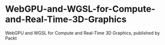 # WebGPU-and-WGSL-for-Compute-and-Real-Time-3D-Graphics
WebGPU and WGSL for Compute and Real-Time 3D Graphics, published by Packt
